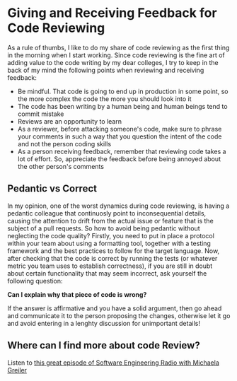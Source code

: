 # Giving and Receiving Feedback for Code Reviewing
As a rule of thumbs, I like to do my share of code reviewing as the first thing in the morning
when I start working. Since code reviewing is the fine art of adding value to the code writing by my dear colleges,
I try to keep in the back of my mind the following points when reviewing and receiving feedback:

* Be mindful. That code is going to end up in production in some point,
  so the more complex the code the more you should look into it
* The code has been writing by a human being and human beings tend to commit mistake
* Reviews are an opportunity to learn
* As a reviewer, before attacking someone's code, make sure to phrase your comments
  in such a way that you question the intent of the code and not the person coding skills
* As a person receiving feedback, remember that reviewing code takes a lot of effort.
  So, appreciate the feedback before being annoyed about the other person's comments

## Pedantic vs Correct
In my opinion, one of the worst dynamics during code reviewing, is having a pedantic colleague 
that continuosly point to inconsequential details, causing the attention to drift from
the actual issue or feature that is the subject of a pull requests. So how to avoid being 
pedantic without neglecting the code quality?
Firstly, you need to put in place a protocol within your team about using a formatting tool,
together with a testing framework and the best practices to follow for the target language.
Now, after checking that the code is correct by running the tests
(or whatever metric you team uses to establish correctness),
if you are still in doubt about certain functionality that may seem incorrect,
 ask yourself the following question:

**Can I explain why that piece of code is wrong?**

If the answer is affirmative and you have a solid argument, then go ahead and communicate it
to the person proposing the changes, otherwise let it go and avoid entering in a lenghty discussion
for unimportant details!


## Where can I find more about code Review?
Listen to [this great episode of Software Engineering Radio with Michaela Greiler](https://www.se-radio.net/2020/02/episode-400-michaela-greiler-on-code-reviews/)
